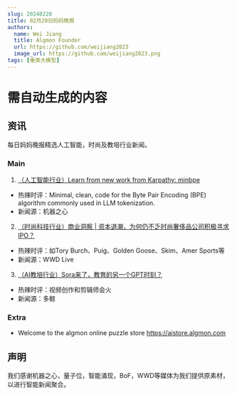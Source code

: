 ```yaml
---
slug: 20240220
title: 02月20日妈妈晚报
authors:
  name: Wei Jiang
  title: Algmon Founder
  url: https://github.com/weijiang2023
  image_url: https://github.com/weijiang2023.png
tags: [垂类大模型]
---
```


# 需自动生成的内容
## 资讯
每日妈妈晚报精选人工智能，时尚及教培行业新闻。

### Main

1. [（人工智能行业）Learn from new work from Karpathy: minbpe](https://mp.weixin.qq.com/s/G0CsSNxvjLMoEa8q7hhapA)
* 热辣时评：Minimal, clean, code for the Byte Pair Encoding (BPE) algorithm commonly used in LLM tokenization.
* 新闻源：机器之心

2. [（时尚科技行业）商业洞察 | 资本退潮，为何仍不乏时尚奢侈品公司积极寻求 IPO？](https://mp.weixin.qq.com/s/4Uf7N7fg0fl1Q5-J8FYSjg)
* 热辣时评：如Tory Burch、Puig、Golden Goose、Skim、Amer Sports等
* 新闻源：WWD Live

3. [（AI教培行业）Sora来了，教育的另一个GPT时刻？](https://mp.weixin.qq.com/s/gf4pEaxQQ7vYSoa1LLzBpA)
* 热辣时评：视频创作和剪辑师会火
* 新闻源：多鲸

### Extra
* Welcome to the algmon online puzzle store https://aistore.algmon.com

## 声明

我们感谢机器之心，量子位，智能涌现，BoF，WWD等媒体为我们提供原素材，以进行智能新闻聚合。